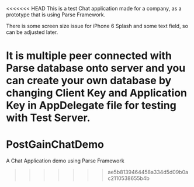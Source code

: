 <<<<<<< HEAD
This is a test Chat application made for a company, as a prototype that is using 
Parse Framework.

There is some screen size issue for iPhone 6 Splash and some text field, so can be 
adjusted later.

It is multiple peer connected with Parse database onto server and you can create your own
database by changing Client Key and Application Key in AppDelegate file for testing with 
Test Server.
=======
# PostGainChatDemo
A Chat Application demo using Parse Framework
>>>>>>> ae5b8139464458a334d5d09b0ac2110538655b4b
